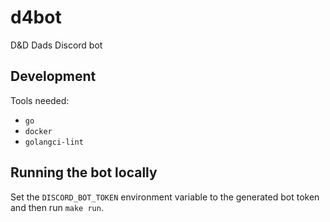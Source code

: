 # d4bot

D&D Dads Discord bot

## Development

Tools needed:
- `go`
- `docker`
- `golangci-lint`

## Running the bot locally

Set the `DISCORD_BOT_TOKEN` environment variable to the generated bot token and then run `make run`.